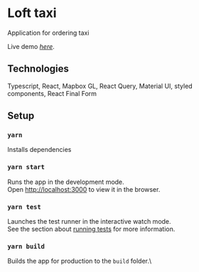 # Loft taxi

Application for ordering taxi

Live demo [_here_](https://mashahori-taxi-56513669bef5.herokuapp.com/auth/login).

## Technologies

Typescript, React, Mapbox GL, React Query, Material UI, styled components, React Final Form

## Setup

### `yarn`

Installs dependencies

### `yarn start`

Runs the app in the development mode.\
Open [http://localhost:3000](http://localhost:3000) to view it in the browser.

### `yarn test`

Launches the test runner in the interactive watch mode.\
See the section about [running tests](https://facebook.github.io/create-react-app/docs/running-tests) for more information.

### `yarn build`

Builds the app for production to the `build` folder.\
